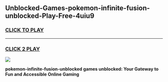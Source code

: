 
## Unblocked-Games-pokemon-infinite-fusion-unblocked-Play-Free-4uiu9
<h3>
<a href="https://premium76.site?title=pokemon-infinite-fusion-unblocked&ref=20M">CLICK TO PLAY</a></h3>
<hr>

<h3>
<a href="https://premium76.site?title=pokemon-infinite-fusion-unblocked&ref=20M">CLICK 2 PLAY</a>
  
</h3>

<a href="https://premium76.site?title=pokemon-infinite-fusion-unblocked&ref=19M"><img src="https://clearcache.store/games.png"></a>


**pokemon-infinite-fusion-unblocked games unblocked: Your Gateway to Fun and Accessible Online Gaming**
